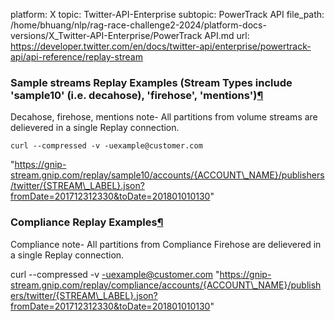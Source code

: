 platform: X
topic: Twitter-API-Enterprise
subtopic: PowerTrack API
file_path: /home/bhuang/nlp/rag-race-challenge2-2024/platform-docs-versions/X_Twitter-API-Enterprise/PowerTrack API.md
url: https://developer.twitter.com/en/docs/twitter-api/enterprise/powertrack-api/api-reference/replay-stream

### Sample streams Replay Examples (Stream Types include 'sample10' (i.e. decahose), 'firehose', 'mentions')[¶](#sample-streams-replay-examples-stream-types-include-sample10-i-e-decahose-firehose-mentions- "Permalink to this headline")

Decahose, firehose, mentions note- All partitions from volume streams are delievered in a single Replay connection.

    curl --compressed -v -uexample@customer.com 
"https://gnip-stream.gnip.com/replay/sample10/accounts/{ACCOUNT\_NAME}/publishers/twitter/{STREAM\_LABEL}.json?fromDate=201712312330&toDate=201801010130"

### Compliance Replay Examples[¶](#compliance-replay-examples "Permalink to this headline")

Compliance note- All partitions from Compliance Firehose are delievered in a single Replay connection.

curl --compressed -v -uexample@customer.com 
"https://gnip-stream.gnip.com/replay/compliance/accounts/{ACCOUNT\_NAME}/publishers/twitter/{STREAM\_LABEL}.json?fromDate=201712312330&toDate=201801010130"